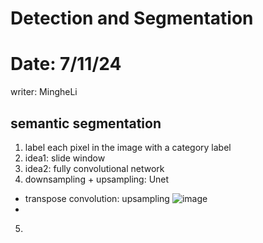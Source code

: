 # Detection and Segmentation

# Date: 7/11/24
writer: MingheLi

## semantic segmentation
1. label each pixel in the image with a category label
2. idea1: slide window
3. idea2: fully convolutional network
4. downsampling + upsampling: Unet
- transpose convolution: upsampling
![image](https://github.com/user-attachments/assets/7a7a94fa-3f9c-45d5-a60e-f2c302f9ecfc)
-  
5. 
